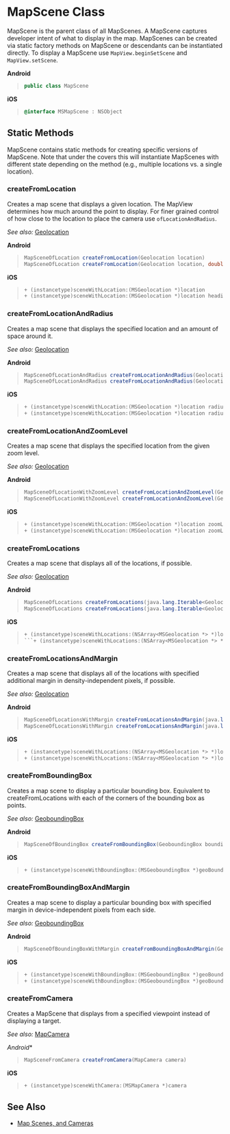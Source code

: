 
# MapScene Class

MapScene is the parent class of all MapScenes. A MapScene captures developer intent of what to display in the map.
MapScenes can be created via static factory methods on MapScene or descendants can be instantiated directly. To display a MapScene use `MapView.beginSetScene` and `MapView.setScene`.

**Android**

>```java
> public class MapScene
>```

**iOS**

>``` objectivec
> @interface MSMapScene : NSObject
>```

## Static Methods

MapScene contains static methods for creating specific versions of MapScene.  Note that under the covers this will instantiate MapScenes with different state depending on the method (e.g., multiple locations vs. a single location).

### createFromLocation

Creates a map scene that displays a given location. The MapView determines how much around the point to display. For finer grained control of how close to the location to place the camera use `ofLocationAndRadius`.

_See also:_ [Geolocation](Geolocation.md)

**Android**

>```java
> MapSceneOfLocation createFromLocation(Geolocation location)  
> MapSceneOfLocation createFromLocation(Geolocation location, double headingInDegrees, double pitchInDegrees)>
>```

**iOS**

>```objectivec
> + (instancetype)sceneWithLocation:(MSGeolocation *)location
> + (instancetype)sceneWithLocation:(MSGeolocation *)location heading:(double)heading pitch:(double)pitch
>```  

### createFromLocationAndRadius

Creates a map scene that displays the specified location and an amount of space around it.

_See also:_ [Geolocation](Geolocation.md)

**Android**

>```java
> MapSceneOfLocationAndRadius createFromLocationAndRadius(Geolocation location, double radiusInMeters) 
> MapSceneOfLocationAndRadius createFromLocationAndRadius(Geolocation location, double radiusInMeters, double headingInDegrees, double pitchInDegrees)
>```

**iOS**

>```objectivec
> + (instancetype)sceneWithLocation:(MSGeolocation *)location radius:(double)radius
> + (instancetype)sceneWithLocation:(MSGeolocation *)location radius:(double)radius heading:(double)heading pitch:(double)pitch
>```  

### createFromLocationAndZoomLevel

Creates a map scene that displays the specified location from the given zoom level.

_See also:_ [Geolocation](Geolocation.md)

**Android**

>```java
> MapSceneOfLocationWithZoomLevel createFromLocationAndZoomLevel(Geolocation location, double zoomLevel) 
> MapSceneOfLocationWithZoomLevel createFromLocationAndZoomLevel(Geolocation location, double zoomLevel, double headingInDegrees, double pitchInDegrees)
>```

**iOS**

>```objectivec
> + (instancetype)sceneWithLocation:(MSGeolocation *)location zoomLevel:(double)zoomLevel
> + (instancetype)sceneWithLocation:(MSGeolocation *)location zoomLevel:(double)zoomLevel heading:(double)heading pitch:(double)pitch
>```  

### createFromLocations

Creates a map scene that displays all of the locations, if possible.

_See also:_ [Geolocation](Geolocation.md)

**Android**

>```java
> MapSceneOfLocations createFromLocations(java.lang.Iterable<Geolocation> locations)
> MapSceneOfLocations createFromLocations(java.lang.Iterable<Geolocation> locations, double headingInDegrees, double pitchInDegrees)
>```

**iOS**

>```objectivec
> + (instancetype)sceneWithLocations:(NSArray<MSGeolocation *> *)locations
>```+ (instancetype)sceneWithLocations:(NSArray<MSGeolocation *> *)locations heading:(double)heading pitch:(double)pitch
>```  

### createFromLocationsAndMargin

Creates a map scene that displays all of the locations with specified additional margin in density-independent pixels, if possible.

_See also:_ [Geolocation](Geolocation.md)

**Android**

>```java
> MapSceneOfLocationsWithMargin createFromLocationsAndMargin(java.lang.Iterable<Geolocation> locations, double marginInDeviceIndependentPixels)
> MapSceneOfLocationsWithMargin createFromLocationsAndMargin(java.lang.Iterable<Geolocation> locations, double marginInDeviceIndependentPixels, double headingInDegrees, double pitchInDegrees)
>```

**iOS**

>```objectivec
> + (instancetype)sceneWithLocations:(NSArray<MSGeolocation *> *)locations margin:(double)margin
> + (instancetype)sceneWithLocations:(NSArray<MSGeolocation *> *)locations margin:(double)margin heading:(double)heading pitch:(double)pitch
> ```  

### createFromBoundingBox

Creates a map scene to display a particular bounding box. Equivalent to createFromLocations with each of the corners of the bounding box as points.

_See also:_ [GeoboundingBox](GeoboundingBox.md)

**Android**

>```java
> MapSceneOfBoundingBox createFromBoundingBox(GeoboundingBox boundingBox)
>```

**iOS**

>```objectivec
> + (instancetype)sceneWithBoundingBox:(MSGeoboundingBox *)geoBoundingBox
>```  

### createFromBoundingBoxAndMargin

Creates a map scene to display a particular bounding box with specified margin in device-independent pixels from each side.

_See also:_ [GeoboundingBox](GeoboundingBox.md)

**Android**

>```java
> MapSceneOfBoundingBoxWithMargin createFromBoundingBoxAndMargin(GeoboundingBox boundingBox, double leftMarginInDeviceIndependentPixels, double topMarginInDeviceIndependentPixels, double rightMarginInDeviceIndependentPixels, double bottomMarginInDeviceIndependentPixels)
>```

**iOS**

>```objectivec
> + (instancetype)sceneWithBoundingBox:(MSGeoboundingBox *)geoBoundingBox leftMargin:(double)leftMargin topMargin:(double)topMargin rightMargin:(double)rightMargin bottomMargin:(double)bottomMargin
> + (instancetype)sceneWithBoundingBox:(MSGeoboundingBox *)geoBoundingBox leftMargin:(double)leftMargin topMargin:(double)topMargin rightMargin:(double)rightMargin bottomMargin:(double)bottomMargin heading:(double)heading pitch:(double)pitch
>```

### createFromCamera

Creates a MapScene that displays from a specified viewpoint instead of displaying a target.

_See also:_ [MapCamera](MapCamera.md)

*Android**

>```java
> MapSceneFromCamera createFromCamera(MapCamera camera)
>```

**iOS**

>```objectivec
> + (instancetype)sceneWithCamera:(MSMapCamera *)camera
>```  

## See Also

* [Map Scenes, and Cameras](../map-control-concepts/Map_Scenes_and_Cameras.md)
